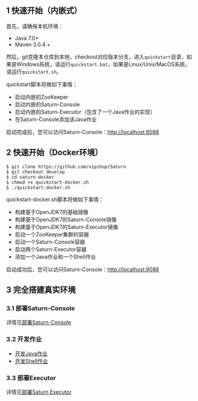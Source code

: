 ## 1 快速开始（内嵌式）
首先，请确保本机环境：
* Java 7.0+
* Maven 3.0.4 +

然后，git克隆本仓库到本地，checkout对应版本分支，进入`quickstart`目录，如果是Windows系统，请运行`quickstart.bat`，如果是Linux/Unix/MacOS系统，请运行`quickstart.sh`。

quickstart脚本将做如下事情：
* 启动内嵌的ZooKeeper
* 启动内嵌的Saturn-Console
* 启动内嵌的Saturn-Executor（包含了一个Java作业的实现）
* 在Saturn-Console添加该Java作业

启动完成后，您可以访问Saturn-Console：[http://localhost:9088](http://localhost:9088)

## 2 快速开始（Docker环境）

```
$ git clone https://github.com/vipshop/Saturn
$ git checkout develop
$ cd saturn-docker
$ chmod +x quickstart-docker.sh
$ ./quickstart-docker.sh
```

quickstart-docker.sh脚本将做如下事情：
* 构建基于OpenJDK7的基础镜像
* 构建基于OpenJDK7的Saturn-Console镜像
* 构建基于OpenJDK7的Saturn-Executor镜像
* 启动一个ZooKeeper集群的容器
* 启动一个Saturn-Console容器
* 启动两个Saturn-Executor容器
* 添加一个Java作业和一个Shell作业

启动成功后，您可以访问Saturn-Console：[http://localhost:9088](http://localhost:9088)

## 3 完全搭建真实环境
### 3.1 部署Saturn-Console
详情见[部署Saturn-Console](zh-cn/2.x/saturn-console-deployment.md)

### 3.2 开发作业
* [开发Java作业](zh-cn/2.x/saturn-dev-java.md)
* [开发Shell作业](zh-cn/2.x/saturn-dev-shell.md)

### 3.3 部署Executor
详情见[部署Saturn Executor](zh-cn/2.x/saturn-executor-deployment.md)